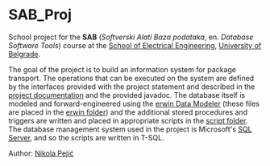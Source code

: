 # SAB_Proj
School project for the **SAB** (*Softverski Alati Baza podataka*, en. *Database Software Tools*) course at the [School of Electrical Engineering][1], [University of Belgrade][2].

The goal of the project is to build an information system for package transport. The operations that can be executed on the system are defined by  the interfaces provided with the project statement and described in the [project documentation][3] and the provided javadoc. The database itself is modeled and forward-engineered using the [erwin Data Modeler][4] (these files are placed in the [erwin folder][5]) and the additional stored procedures and triggers are written and placed in appropriate scripts in the [script folder][6]. The database management system used in the project is Microsoft's [SQL Server][7], and so the scripts are written in T-SQL.

Author: [Nikola Pejić][8]

[1]: https://www.etf.bg.ac.rs/en
[2]: http://www.bg.ac.rs/en/
[3]: ./docs/SAB_homework_1718.pdf
[4]: https://erwin.com/products/data-modeler/
[5]: ./erwin
[6]: ./scripts
[7]: https://www.microsoft.com/en-us/sql-server
[8]: https://github.com/nikolapeja6
